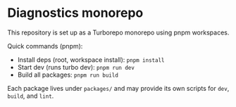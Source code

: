 # Diagnostics monorepo

This repository is set up as a Turborepo monorepo using pnpm workspaces.

Quick commands (pnpm):

- Install deps (root, workspace install): `pnpm install`
- Start dev (runs turbo dev): `pnpm run dev`
- Build all packages: `pnpm run build`

Each package lives under `packages/` and may provide its own scripts for `dev`, `build`, and `lint`.
